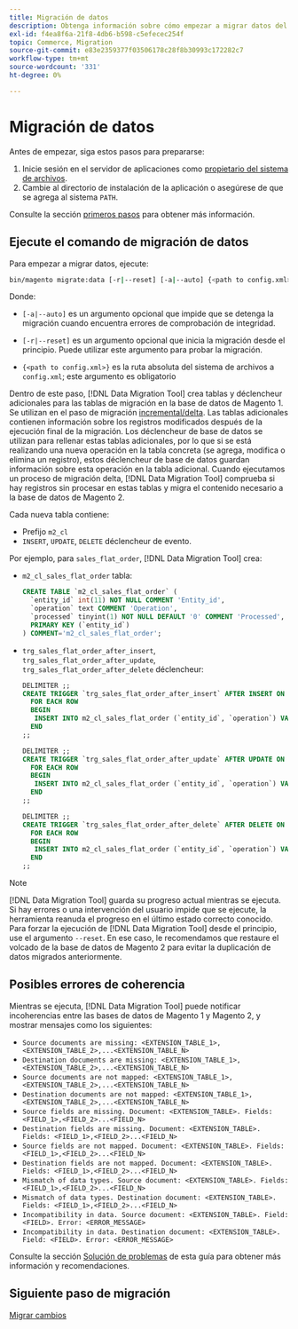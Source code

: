 ```yaml
---
title: Migración de datos
description: Obtenga información sobre cómo empezar a migrar datos del Magento 1 al Magento 2 con  [!DNL Data Migration Tool].
exl-id: f4ea8f6a-21f8-4db6-b598-c5efecec254f
topic: Commerce, Migration
source-git-commit: e83e2359377f03506178c28f8b30993c172282c7
workflow-type: tm+mt
source-wordcount: '331'
ht-degree: 0%

---
```


# Migración de datos

Antes de empezar, siga estos pasos para prepararse:

1. Inicie sesión en el servidor de aplicaciones como [propietario del sistema de archivos](../../../installation/prerequisites/file-system/overview.md).
1. Cambie al directorio de instalación de la aplicación o asegúrese de que se agrega al sistema `PATH`.

Consulte la sección [primeros pasos](overview.md#first-steps) para obtener más información.

## Ejecute el comando de migración de datos

Para empezar a migrar datos, ejecute:

```bash
bin/magento migrate:data [-r|--reset] [-a|--auto] {<path to config.xml>}
```

Donde:

* `[-a|--auto]` es un argumento opcional que impide que se detenga la migración cuando encuentra errores de comprobación de integridad.

* `[-r|--reset]` es un argumento opcional que inicia la migración desde el principio. Puede utilizar este argumento para probar la migración.

* `{<path to config.xml>}` es la ruta absoluta del sistema de archivos a `config.xml`; este argumento es obligatorio

Dentro de este paso, [!DNL Data Migration Tool] crea tablas y déclencheur adicionales para las tablas de migración en la base de datos de Magento 1. Se utilizan en el paso de migración [incremental/delta](delta.md). Las tablas adicionales contienen información sobre los registros modificados después de la ejecución final de la migración. Los déclencheur de base de datos se utilizan para rellenar estas tablas adicionales, por lo que si se está realizando una nueva operación en la tabla concreta (se agrega, modifica o elimina un registro), estos déclencheur de base de datos guardan información sobre esta operación en la tabla adicional. Cuando ejecutamos un proceso de migración delta, [!DNL Data Migration Tool] comprueba si hay registros sin procesar en estas tablas y migra el contenido necesario a la base de datos de Magento 2.

Cada nueva tabla contiene:

* Prefijo `m2_cl`
* `INSERT`, `UPDATE`, `DELETE` déclencheur de evento.

Por ejemplo, para `sales_flat_order`, [!DNL Data Migration Tool] crea:

* `m2_cl_sales_flat_order` tabla:

  ```sql
  CREATE TABLE `m2_cl_sales_flat_order` (
    `entity_id` int(11) NOT NULL COMMENT 'Entity_id',
    `operation` text COMMENT 'Operation',
    `processed` tinyint(1) NOT NULL DEFAULT '0' COMMENT 'Processed',
    PRIMARY KEY (`entity_id`)
  ) COMMENT='m2_cl_sales_flat_order';
  ```

* `trg_sales_flat_order_after_insert`, `trg_sales_flat_order_after_update`, `trg_sales_flat_order_after_delete` déclencheur:

  ```sql
  DELIMITER ;;
  CREATE TRIGGER `trg_sales_flat_order_after_insert` AFTER INSERT ON `sales_flat_order`
    FOR EACH ROW
    BEGIN
     INSERT INTO m2_cl_sales_flat_order (`entity_id`, `operation`) VALUES (NEW.entity_id, 'INSERT')ON DUPLICATE KEY UPDATE operation = 'INSERT';
    END
  ;;
  
  DELIMITER ;;
  CREATE TRIGGER `trg_sales_flat_order_after_update` AFTER UPDATE ON `sales_flat_order`
    FOR EACH ROW
    BEGIN
     INSERT INTO m2_cl_sales_flat_order (`entity_id`, `operation`) VALUES (NEW.entity_id, 'UPDATE') ON DUPLICATE KEY UPDATE operation = 'UPDATE';
    END
  ;;
  
  DELIMITER ;;
  CREATE TRIGGER `trg_sales_flat_order_after_delete` AFTER DELETE ON `sales_flat_order`
    FOR EACH ROW
    BEGIN
     INSERT INTO m2_cl_sales_flat_order (`entity_id`, `operation`) VALUES (OLD.entity_id, 'DELETE')ON DUPLICATE KEY UPDATE operation = 'DELETE';
    END
  ;;
  ```

>[!NOTE]
>
>[!DNL Data Migration Tool] guarda su progreso actual mientras se ejecuta. Si hay errores o una intervención del usuario impide que se ejecute, la herramienta reanuda el progreso en el último estado correcto conocido. Para forzar la ejecución de [!DNL Data Migration Tool] desde el principio, use el argumento `--reset`. En ese caso, le recomendamos que restaure el volcado de la base de datos de Magento 2 para evitar la duplicación de datos migrados anteriormente.


## Posibles errores de coherencia

Mientras se ejecuta, [!DNL Data Migration Tool] puede notificar incoherencias entre las bases de datos de Magento 1 y Magento 2, y mostrar mensajes como los siguientes:

* `Source documents are missing: <EXTENSION_TABLE_1>,<EXTENSION_TABLE_2>,...<EXTENSION_TABLE_N>`
* `Destination documents are missing: <EXTENSION_TABLE_1>,<EXTENSION_TABLE_2>,...<EXTENSION_TABLE_N>`
* `Source documents are not mapped: <EXTENSION_TABLE_1>,<EXTENSION_TABLE_2>,...<EXTENSION_TABLE_N>`
* `Destination documents are not mapped: <EXTENSION_TABLE_1>,<EXTENSION_TABLE_2>,...<EXTENSION_TABLE_N>`
* `Source fields are missing. Document: <EXTENSION_TABLE>. Fields: <FIELD_1>,<FIELD_2>...<FIELD_N>`
* `Destination fields are missing. Document: <EXTENSION_TABLE>. Fields: <FIELD_1>,<FIELD_2>...<FIELD_N>`
* `Source fields are not mapped. Document: <EXTENSION_TABLE>. Fields: <FIELD_1>,<FIELD_2>...<FIELD_N>`
* `Destination fields are not mapped. Document: <EXTENSION_TABLE>. Fields: <FIELD_1>,<FIELD_2>...<FIELD_N>`
* `Mismatch of data types. Source document: <EXTENSION_TABLE>. Fields: <FIELD_1>,<FIELD_2>...<FIELD_N>`
* `Mismatch of data types. Destination document: <EXTENSION_TABLE>. Fields: <FIELD_1>,<FIELD_2>...<FIELD_N>`
* `Incompatibility in data. Source document: <EXTENSION_TABLE>. Field: <FIELD>. Error: <ERROR_MESSAGE>`
* `Incompatibility in data. Destination document: <EXTENSION_TABLE>. Field: <FIELD>. Error: <ERROR_MESSAGE>`

Consulte la sección [Solución de problemas](https://support.magento.com/hc/en-us/articles/360033020451) de esta guía para obtener más información y recomendaciones.

## Siguiente paso de migración

[Migrar cambios](delta.md)
